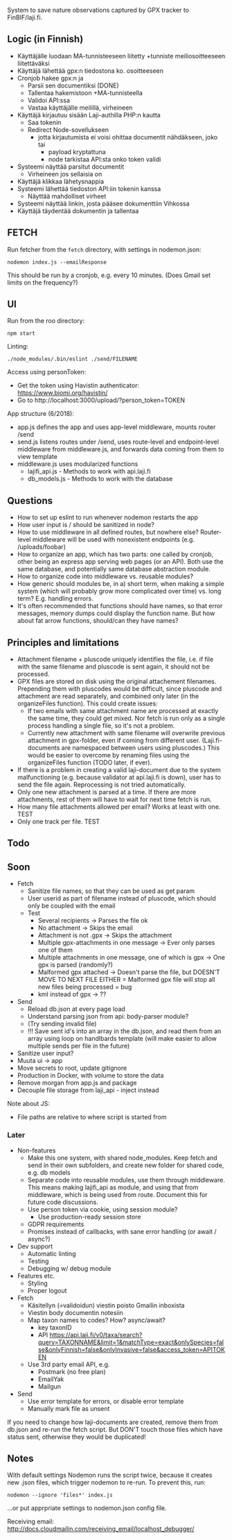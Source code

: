 System to save nature observations captured by GPX tracker to FinBIF/laji.fi.


## Logic (in Finnish)

- Käyttäjälle luodaan MA-tunnisteeseen liitetty +tunniste meiliosoitteeseen liitettäväksi
- Käyttäjä lähettää gpx:n tiedostona ko. osoitteeseen
- Cronjob hakee gpx:n ja
    - Parsii sen documentiksi (DONE)
    - Tallentaa hakemistoon +MA-tunnisteella
    - Validoi API:ssa
    - Vastaa käyttäjälle meilillä, virheineen
- Käyttäjä kirjautuu sisään Laji-authilla PHP:n kautta
    - Saa tokenin
    - Redirect Node-sovellukseen
        - jotta kirjautumista ei voisi ohittaa documentit nähdäkseen, joko tai
            - payload kryptattuna
            - node tarkistaa API:sta onko token validi
- Systeemi näyttää parsitut documentit
    - Virheineen jos sellaisia on 
- Käyttäjä klikkaa lähetysnappia
- Systeemi lähettää tiedoston API:iin tokenin kanssa
    - Näyttää mahdolliset virheet
- Systeemi näyttää linkin, josta pääsee dokumenttiin Vihkossa
- Käyttäjä täydentää dokumentin ja tallentaa

## FETCH

Run fetcher from the `fetch` directory, with settings in nodemon.json:

    nodemon index.js --emailResponse

This should be run by a cronjob, e.g. every 10 minutes. (Does Gmail set limits on the frequency?)

## UI

Run from the roo directory:

    npm start

Linting:

    ./node_modules/.bin/eslint ./send/FILENAME

Access using personToken:
- Get the token using Havistin authenticator: https://www.biomi.org/havistin/
- Go to http://localhost:3000/upload/?person_token=TOKEN

App structure (6/2018):
- app.js defines the app and uses app-level middleware, mounts router /send
- send.js listens routes under /send, uses route-level and endpoint-level middleware from middleware.js, and forwards data coming from them to view template
- middleware.js uses modularized functions
    - lajifi_api.js - Methods to work with api.laji.fi
    - db_models.js - Methods to work with the database

## Questions

- How to set up eslint to run whenever nodemon restarts the app
- How user input is / should be sanitized in node? 
- How to use middleware in all defined routes, but nowhere else? Router-level middleware will be used with nonexistent endpoints (e.g. /uploads/foobar)
- How to organize an app, which has two parts: one called by cronjob, other being an express app serving web pages (or an API). Both use the same database, and potentially same database abstraction module.
- How to organize code into middleware vs. reusable modules? 
- How generic should modules be, in a) short term, when making a simple system (which will probably grow more complicated over time) vs. long term? E.g. handling errors.
- It's often recommended that functions should have names, so that error messages, memory dumps could display the function name. But how about fat arrow functions, should/can they have names?

## Principles and limitations

- Attachment filename + pluscode uniquely identifies the file, i.e. if file with the same filename and pluscode is sent again, it should not be processed.
- GPX files are stored on disk using the original attachement filenames. Prepending them with pluscodes would be difficult, since pluscode and attachment are read separately, and combined only later (in the organizeFiles function). This could create issues:
    - If two emails with same attachment name are processed at exactly the same time, they could get mixed. Nor fetch is run only as a single process handling a single file, so it's not a problem.
    - Currently new attachment with same filename will overwrite previous attachment in gpx-folder, even if coming from different user. (Laji.fi-documents are namespaced between users using pluscodes.) This would be easier to overcome by renaming files using the organizeFiles function (TODO later, if ever).
- If there is a problem in creating a valid laji-document due to the system malfunctioning (e.g. because validator at api.laji.fi is down), user has to send the file again. Reprocessing is not tried automatically.
- Only one new attachment is parsed at a time. If there are more attachments, rest of them will have to wait for next time fetch is run.
- How many file attachments allowed per email? Works at least with one. TEST
- Only one track per file. TEST

## Todo

## Soon
- Fetch
    - Sanitize file names, so that they can be used as get param
    - User userid as part of filename instead of pluscode, which should only be coupled with the email
    - Test
        - Several recipients -> Parses the file ok
        - No attachment -> Skips the email
        - Attachment is not .gpx -> Skips the attachment
        - Multiple gpx-attachments in one message -> Ever only parses one of them
        - Multiple attachments in one message, one of which is gpx -> One gpx is parsed (randomly?)
        - Malformed gpx attached -> Doesn't parse the file, but DOESN'T MOVE TO NEXT FILE EITHER = Malformed gpx file will stop all new files being processed = bug
        - kml instead of gpx -> ??
- Send
    - Reload db.json at every page load
    - Understand parsing json from api: body-parser module?
    - (Try sending invalid file)
    - !!! Save sent id's into an array in the db.json, and read them from an array using loop on handlbards template (will make easier to allow multiple sends per file in the future)
- Sanitize user input?
- Muuta ui -> app
- Move secrets to root, update gitignore
- Production in Docker, with volume to store the data
- Remove morgan from app.js and package
- Decouple file storage from laji_api - inject instead


Note about JS:
- File paths are relative to where script is started from


### Later
- Non-features
    - Make this one system, with shared node_modules. Keep fetch and send in their own subfolders, and create new folder for shared code, e.g. db models
    - Separate code into reusable modules, use them through middleware. This means making lajifi_api as module, and using that from middleware, which is being used from route. Document this for future code discussions.
    - Use person token via cookie, using session module?
        - Use production-ready session store
    - GDPR requirements
    - Promises instead of callbacks, with sane error handling (or await / async?)
- Dev support
    - Automatic linting
    - Testing
    - Debugging w/ debug module
- Features etc.
    - Styling
    - Proper logout
- Fetch
    - Käsitellyn (=validoidun) viestin poisto Gmailin inboxista
    - Viestin body documentin notesiin
    - Map taxon names to codes? How? async/await?
        - key taxonID
        - API https://api.laji.fi/v0/taxa/search?query=TAXONNAME&limit=1&matchType=exact&onlySpecies=false&onlyFinnish=false&onlyInvasive=false&access_token=APITOKEN
    - Use 3rd party email API, e.g.
        - Postmark (no free plan)
        - EmailYak
        - Mailgun
- Send
    - Use error template for errors, or disable error template
    - Manually mark file as unsent

If you need to change how laji-documents are created, remove them from db.json and re-run the fetch script. But DON'T touch those files which have status sent, otherwise they would be duplicated!


## Notes

With default settings Nodemon runs the script twice, because it creates new .json files, which trigger nodemon to re-run. To prevent this, run:

    nodemon --ignore 'files*' index.js

...or put apprpriate settings to nodemon.json config file.

Receiving email: http://docs.cloudmailin.com/receiving_email/localhost_debugger/

